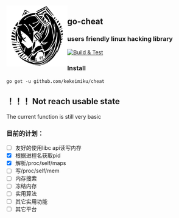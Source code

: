 <img align="left" width="160" src="./assets/miku.png">

## go-cheat

### users friendly linux  hacking library   
[![Build & Test](https://github.com/kekeimiku/go-cheat/actions/workflows/test.yml/badge.svg)](https://github.com/kekeimiku/go-cheat/actions/workflows/test.yml)

### Install
```
go get -u github.com/kekeimiku/cheat
```

## ！！！ Not reach usable state

The current function is still very basic

### 目前的计划：

- [ ] 友好的使用libc api读写内存
- [x] 根据进程名获取pid
- [x] 解析/proc/self/maps
- [ ] 写/proc/self/mem
- [ ] 内存搜索
- [ ] 冻结内存
- [ ] 实用算法
- [ ] 其它实用功能
- [ ] 其它平台

